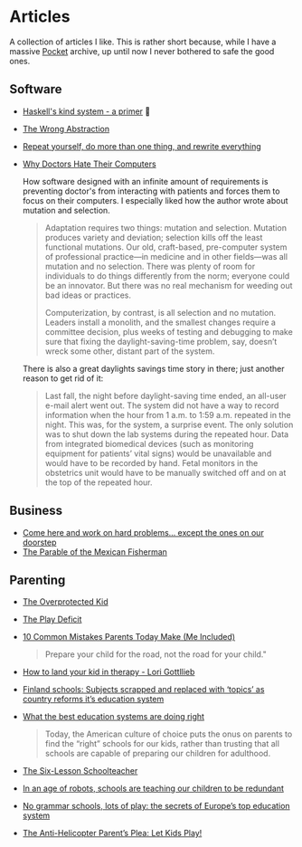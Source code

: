 # Articles

A collection of articles I like. This is rather short because, while I have
a massive [Pocket](https://getpocket.com/) archive, up until now I never bothered to safe the good ones.


## Software

- [Haskell's kind system - a primer](https://diogocastro.com/blog/2018/10/17/haskells-kind-system-a-primer/#fnref:void) 🤯
- [The Wrong Abstraction](https://www.sandimetz.com/blog/2016/1/20/the-wrong-abstraction)
- [Repeat yourself, do more than one thing, and rewrite everything](
https://programmingisterrible.com/post/176657481103/repeat-yourself-do-more-than-one-thing-and)
- [Why Doctors Hate Their Computers](https://www.newyorker.com/magazine/2018/11/12/why-doctors-hate-their-computers)
    
    How software designed with an infinite amount of requirements is preventing doctor's from interacting with patients and forces them to focus on their computers. I especially liked how the author wrote about mutation and selection.
    > Adaptation requires two things: mutation and selection. Mutation produces variety and deviation; selection kills off the least functional mutations. Our old, craft-based, pre-computer system of professional practice—in medicine and in other fields—was all mutation and no selection. There was plenty of room for individuals to do things differently from the norm; everyone could be an innovator. But there was no real mechanism for weeding out bad ideas or practices.
    >
    > Computerization, by contrast, is all selection and no mutation. Leaders install a monolith, and the smallest changes require a committee decision, plus weeks of testing and debugging to make sure that fixing the daylight-saving-time problem, say, doesn’t wreck some other, distant part of the system.
    
    There is also a great daylights savings time story in there; just another reason to get rid of it:
    
    > Last fall, the night before daylight-saving time ended, an all-user e-mail alert went out. The system did not have a way to record information when the hour from 1 a.m. to 1:59 a.m. repeated in the night. This was, for the system, a surprise event. The only solution was to shut down the lab systems during the repeated hour. Data from integrated biomedical devices (such as monitoring equipment for patients’ vital signs) would be unavailable and would have to be recorded by hand. Fetal monitors in the obstetrics unit would have to be manually switched off and on at the top of the repeated hour.
    
## Business

- [Come here and work on hard problems… except the ones on our doorstep](https://programmingisterrible.com/post/50421878989/come-here-and-work-on-hard-problems-except-the)
- [The Parable of the Mexican Fisherman](http://renewablewealth.com/the-parable-of-the-mexican-fisherman/)

## Parenting

- [The Overprotected Kid](https://www.theatlantic.com/features/archive/2014/03/hey-parents-leave-those-kids-alone/358631/)
- [The Play Deficit](http://aeon.co/magazine/culture/children-today-are-suffering-a-severe-deficit-of-play/)
- [10 Common Mistakes Parents Today Make (Me Included)](http://m.huffpost.com/us/entry/4753451?ncid=fcbklnkushpmg00000037)

    > Prepare your child for the road, not the road for your child."

- [How to land your kid in therapy - Lori Gottllieb](https://www.theatlantic.com/magazine/archive/2011/07/how-to-land-your-kid-in-therapy/308555/)
- [Finland schools: Subjects scrapped and replaced with ‘topics’ as country reforms it’s education system](https://www.independent.co.uk/news/world/europe/finland-schools-subjects-are-out-and-topics-are-in-as-country-reforms-its-education-system-10123911.html)

- [What the best education systems are doing right](https://ideas.ted.com/what-the-best-education-systems-are-doing-right/)
  > Today, the American culture of choice puts the onus on parents to find the “right” schools for our kids, rather than trusting that all schools are capable of preparing our children for adulthood. 
- [The Six-Lesson Schoolteacher](http://www.cantrip.org/gatto.html)
- [In an age of robots, schools are teaching our children to be redundant](https://www.theguardian.com/commentisfree/2017/feb/15/robots-schools-teaching-children-redundant-testing-learn-future)
- [No grammar schools, lots of play: the secrets of Europe’s top education system](https://www.theguardian.com/education/2016/sep/20/grammar-schools-play-europe-top-education-system-finland-daycare)
- [The Anti-Helicopter Parent’s Plea: Let Kids Play!](https://www.nytimes.com/2016/10/23/magazine/the-anti-helicopter-parents-plea-let-kids-play.html)
